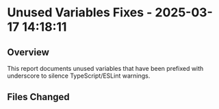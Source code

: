 # Unused Variables Fixes - 2025-03-17 14:18:11

## Overview

This report documents unused variables that have been prefixed with underscore
to silence TypeScript/ESLint warnings.

## Files Changed

